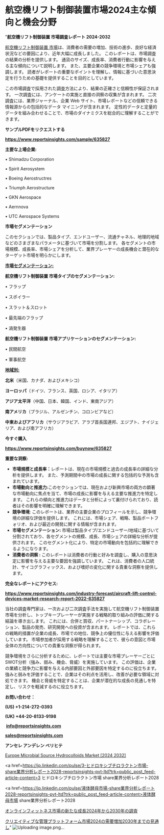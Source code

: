 # 航空機リフト制御装置市場2024主な傾向と機会分野

"<strong>航空機リフト制御装置 市場調査レポート 2024-2032</strong>

<a href=https://www.reportsinsights.com/sample/635827>航空機リフト制御装置 市場</a>は、消費者の需要の増加、技術の進歩、良好な経済状況などの要因により、近年大幅に成長しました。 このレポートは、市場調査の結果の分析を提供します。 通貨のサイズ、成長率、消費者行動に影響を与える主な傾向について説明します。 また、主要企業の競争環境と市場シェアも強調します。 読者がレポートの重要なポイントを理解し、情報に基づいた意思決定を行うための基礎を提供することを目的としています。

この市場調査で採用された調査方法により、結果の正確さと信頼性が保証されます。 一次調査には、アンケートの実施と直接の洞察の収集が含まれます。 二次調査には、業界ジャーナル、企業 Web サイト、市場レポートなどの信頼できる情報源からの包括的なデータ マイニングが含まれます。 定性的データと定量的データを組み合わせることで、市場のダイナミクスを総合的に理解することができます。

<strong><b>サンプルPDFをリクエストする</b></strong>

<a href=https://www.reportsinsights.com/sample/635827><strong><u>https://www.reportsinsights.com/sample/635827</u></strong></a>

<strong>主要な上場企業:</strong>

• Shimadzu Corporation

• Spirit Aerosystem

• Boeing Aerostructres

• Triumph Aerostructure

• GKN Aerospace

• Aernnova

• UTC Aerospace Systems

<strong>市場セグメンテーション</strong>

このセクションでは、製品タイプ、エンドユーザー、流通チャネル、地理的地域などのさまざまなパラメータに基づいて市場を分割します。 各セグメントの市場規模、成長率、市場シェアを分析して、業界プレーヤーの成長機会と潜在的なターゲット市場を明らかにします。

<strong><u>市場セグメンテーション</u></strong><strong><u>:</u></strong>

<strong>航空機リフト制御装置 市場タイプのセグメンテーション:</strong>

• フラップ

• スポイラー

• スラット＆スロット

• 最先端のフラップ

• 渦発生器

<strong>航空機リフト制御装置 市場アプリケーションのセグメンテーション:</strong>

• 民間航空

• 軍事航空

<strong><u>地域別</u></strong><strong><u>:</u></strong>

<strong>北米</strong>（米国、カナダ、およびメキシコ）

<strong>ヨーロッパ</strong>（ドイツ、フランス、英国、ロシア、イタリア）

<strong>アジア太平洋</strong>（中国、日本、韓国、インド、東南アジア）

<strong>南アメリカ</strong>（ブラジル、アルゼンチン、コロンビアなど）

<strong>中東およびアフリカ</strong>（サウジアラビア、アラブ首長国連邦、エジプト、ナイジェリア、および南アフリカ）

<strong>今すぐ購入</strong>

<a href=https://www.reportsinsights.com/buynow/635827><strong><u>https://www.reportsinsights.com/buynow/635827</u></strong></a>

<strong>重要な洞察:</strong>
<ul>
  <li><strong>市場規模と成長率：</strong>レポートは、現在の市場規模と過去の成長率の詳細な分析を提供します。 また、予測期間中の市場の成長に関する包括的な予測も含まれています。</li>
  <li><strong>市場動向と推進力:</strong>このセクションでは、現在および新興市場の両方の顕著な市場動向に焦点を当て、市場の成長に影響を与える主要な推進力を特定します。 これらの傾向と推進力はデータと分析によって裏付けられており、読者はその影響を明確に理解できます。</li>
  <li><strong>競争環境</strong>: このレポートは、業界の主要企業のプロフィールを示し、競争環境の詳細な評価を提供します。 これには、市場シェア、戦略、製品ポートフォリオ、および最近の開発に関する情報が含まれます。</li>
  <li><strong>市場セグメンテーション: </strong>市場は製品タイプ/エンドユーザー/地域に基づいて分割されており、各セグメントの規模、成長、市場シェアの詳細な分析が提供されます。 このセグメント化により、特定の市場動向を包括的に理解できるようになります。</li>
  <li><strong>消費者の洞察 : </strong>このレポートは消費者の行動と好みを調査し、購入の意思決定に影響を与える主要な要因を強調しています。 これは、消費者の人口統計、サイコグラフィックス、および嗜好の変化に関する貴重な洞察を提供します。</li>
</ul>
<strong>完全なレポートにアクセス:</strong>

<a href=https://www.reportsinsights.com/industry-forecast/aircraft-lift-control-devices-market-research-report-2022-635827><strong><u><b>https://www.reportsinsights.com/industry-forecast/aircraft-lift-control-devices-market-research-report-2022-635827</b></u></strong></a>

当社の調査専門家は、一次および二次調査手法を実施して航空機リフト制御装置市場を分析し、トップキープレーヤーが実施する戦略的取り組みの評価に関する結論を導き出します。 これには、合併と買収、パートナーシップ、コラボレーション、製品の発売、研究開発への投資が含まれます。 レポートでは、これらの戦略的措置が企業の成長、市場での地位、競争上の優位性に与える影響を評価しています。 市場参加者が採用する戦略を理解することで、彼らの意図と市場全体の方向性についての貴重な洞察が得られます。

競争環境をさらに分析するために、レポートでは主要な市場プレーヤーごとにSWOT分析（強み、弱み、機会、脅威）を実施しています。 この評価は、企業の業績と競争力に影響を与える内部要因と外部要因を特定するのに役立ちます。 強みと弱みを評価することで、企業はその利点を活用し、改善が必要な領域に対処できます。 機会と脅威を特定することは、企業が潜在的な成長の見通しを特定し、リスクを軽減するのに役立ちます。

<strong>お問い合わせ：</strong>

<strong>(US) +1-214-272-0393</strong>

<strong>(UK) +44-20-8133-9198</strong>

<strong> </strong><a href=info@reportsinsights.com><strong><u>info@reportsinsights.com</u></strong></a>

<a href=sales@reportsinsights.com><strong><u>sales@reportsinsights.com</u></strong></a>

<strong>アンセレ アンデレン ベリヒテ</strong>

<a href=https://www.linkedin.com/pulse/europe-microbial-source-hydrocolloids-markets-strategic-h5aof/>Europe Microbial Source Hydrocolloids Market [2024 2032]</a>

<a href=https://jp.linkedin.com/pulse/3-ヒドロキシブチロラクトン市場-share業界分析レポート2028-reportsinsights-pvt-ltd?trk=public_post_feed-article-content>3 ヒドロキシブチロラクトン市場 share業界分析レポート2028</a>

<a href=https://jp.linkedin.com/pulse/液体酵母市場-share業界分析レポート2028-reportsinsights-pvt-ltd?trk=public_post_feed-article-content>液体酵母市場 share業界分析レポート2028</a>

<a href=https://www.linkedin.com/pulse/オンラインフィットネス市場の新たな成長2024年から2030年の調査-healthscope-news-245/>オンラインフィットネス市場の新たな成長2024年から2030年の調査</a>

<a href=https://www.linkedin.com/pulse/クリエイティブな管理プラットフォーム市場2024の需要増加2030年までの見通し-infopulse-daily-360-v7ayf/>クリエイティブな管理プラットフォーム市場2024の需要増加2030年までの見通し</a>"
![Uploading image.png…]()
